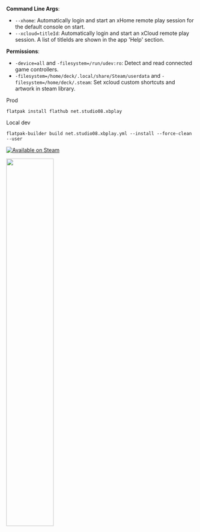 **Command Line Args**:
- `--xhome`: Automatically login and start an xHome remote play session for the default console on start.
- `--xcloud=titleId`: Automatically login and start an xCloud remote play session. A list of titleIds are shown in the app 'Help' section.

**Permissions**:
- `-device=all` and `-filesystem=/run/udev:ro`: Detect and read connected game controllers.
- `-filesystem=/home/deck/.local/share/Steam/userdata` and `-filesystem=/home/deck/.steam`: Set xcloud custom shortcuts and artwork in steam library.

Prod
```
flatpak install flathub net.studio08.xbplay
```

Local dev
```
flatpak-builder build net.studio08.xbplay.yml --install --force-clean --user
```

[![Available on Steam](https://www.dropbox.com/scl/fi/6qqguxkkxi4xp4379j5rn/Screenshot-2023-12-06-002714.png?rlkey=ycjz5dnnnw5zz32z1pxicqfa1&raw=1)](https://store.steampowered.com/app/2693120/XBPlay/?snr=1_5_1100__1100&utm_source=steamwidget)

[<img src="https://www.dropbox.com/scl/fi/6qqguxkkxi4xp4379j5rn/Screenshot-2023-12-06-002714.png?rlkey=ycjz5dnnnw5zz32z1pxicqfa1&raw=1" width="50%" object-fit="contain" align="center">](https://store.steampowered.com/app/2693120/XBPlay/?snr=1_5_1100__1100&utm_source=steamwidget)